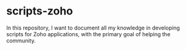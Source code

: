 # scripts-zoho
In this repository, I want to document all my knowledge in developing scripts for Zoho applications, with the primary goal of helping the community.
